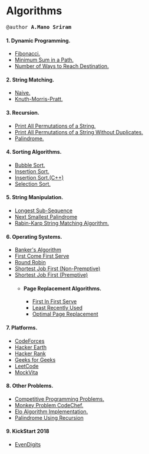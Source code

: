 # Algorithms

<pre>
@author <strong>A.Mano Sriram</strong>
</pre>

#### 1. Dynamic Programming.

- [Fibonacci.](https://github.com/manosriram/Algorithms/blob/master/Dynamic%20Programming/fibonacci.cpp)
- [Minimum Sum in a Path.](https://github.com/manosriram/Algorithms/blob/master/Dynamic%20Programming/minimumSumPath.cpp)
- [Number of Ways to Reach Destination.](https://github.com/manosriram/Algorithms/blob/master/Dynamic%20Programming/numberOfWays.cpp)

#### 2. String Matching.
- [Naive.](https://github.com/manosriram/Algorithms/blob/master/String-Matching/Naive.cpp)
- [Knuth-Morris-Pratt.](https://github.com/manosriram/Algorithms/blob/master/String-Matching/KMP.cpp)

#### 3. Recursion.
- [Print All Permutations of a String.](https://github.com/manosriram/Algorithms/blob/master/Recursion/permuteString.cpp)
- [Print All Permutations of a String Without Duplicates.](https://github.com/manosriram/Algorithms/blob/master/Recursion/permuteStringWithoutDuplicates.cpp)
- [Palindrome.](https://github.com/manosriram/Algorithms/blob/master/Recursion/palindrome.cpp)

#### 4. Sorting Algorithms.

- [Bubble Sort.](https://github.com/manosriram/Algorithms/blob/master/Sorting/bubble.java)
- [Insertion Sort.](https://github.com/manosriram/Algorithms/blob/master/Sorting/insertion.java)
- [Insertion Sort.(C++)](https://github.com/manosriram/Algorithms/blob/master/Sorting/ins.cpp)
- [Selection Sort.](https://github.com/manosriram/Algorithms/blob/master/Sorting/selection.java)

#### 5. String Manipulation.

- [Longest Sub-Sequence](https://github.com/manosriram/Algorithms/blob/master/stringAlgo/longestSubSequence.cpp)
- [Next Smallest Palindrome](https://github.com/manosriram/Algorithms/blob/master/stringAlgo/nextSmallestPalindrome.cpp)
- [Rabin-Karp String Matching Algorithm.](https://github.com/manosriram/Algorithms/blob/master/stringAlgo/RabinKarp/matchPattern_rabinKarp.cpp)

#### 6. Operating Systems.
- [Banker's Algorithm](https://github.com/manosriram/Algorithms/blob/master/OS/bankers.cpp)
- [First Come First Serve](https://github.com/manosriram/Algorithms/blob/master/OS/fcfs.cpp)
- [Round Robin](https://github.com/manosriram/Algorithms/blob/master/OS/round.cpp)
- [Shortest Job First (Non-Premptive)](https://github.com/manosriram/Algorithms/blob/master/OS/sjf.cpp)
- [Shortest Job First (Premptive)](https://github.com/manosriram/Algorithms/blob/master/OS/sjf2.cpp)
  - #### Page Replacement Algorithms.
    - [First In First Serve](https://github.com/manosriram/Algorithms/blob/master/OS/Page%20Replacement%20Algorithms/FIFO.cpp)
    - [Least Recently Used](https://github.com/manosriram/Algorithms/blob/master/OS/Page%20Replacement%20Algorithms/LRU.cpp)
    - [Optimal Page Replacement](https://github.com/manosriram/Algorithms/blob/master/OS/Page%20Replacement%20Algorithms/OPR.cpp)
    
#### 7. Platforms.

- [CodeForces](https://github.com/manosriram/Algorithms/tree/master/Platforms/codeForces)
- [Hacker Earth](https://github.com/manosriram/Algorithms/tree/master/Platforms/hackerEarth)
- [Hacker Rank](https://github.com/manosriram/Algorithms/tree/master/Platforms/hackerRank)
- [Geeks for Geeks](https://github.com/manosriram/Algorithms/tree/master/Platforms/GFG)
- [LeetCode](https://github.com/manosriram/Algorithms/tree/master/Platforms/leetCode)
- [MockVita](https://github.com/manosriram/Algorithms/tree/master/Platforms/mockVita)


#### 8. Other Problems.

- [Competitive Programming Problems.](https://github.com/manosriram/Algorithms/tree/master/Academic/C%2B%2B%20Basic)
- [Monkey Problem CodeChef.](https://github.com/manosriram/Algorithms/blob/master/Academic/caseStudy/monkey1.cpp)
- [Elo Algorithm Implementation.](https://github.com/manosriram/Algorithms/blob/master/elo.cpp)
- [Palindrome Using Recursion](https://github.com/manosriram/Algorithms/blob/master/Recursion/palindrome.cpp)

#### 9. KickStart 2018
- [EvenDigits](https://github.com/manosriram/Algorithms/blob/master/KickStart/2018/evenDigits.cpp)
